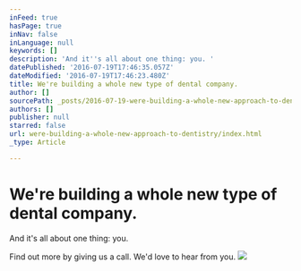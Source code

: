 ```yaml
---
inFeed: true
hasPage: true
inNav: false
inLanguage: null
keywords: []
description: 'And it''s all about one thing: you. '
datePublished: '2016-07-19T17:46:35.057Z'
dateModified: '2016-07-19T17:46:23.480Z'
title: We're building a whole new type of dental company.
author: []
sourcePath: _posts/2016-07-19-were-building-a-whole-new-approach-to-dentistry.md
authors: []
publisher: null
starred: false
url: were-building-a-whole-new-approach-to-dentistry/index.html
_type: Article

---
```

# We're building a whole new type of dental company.

And it's all about one thing: you. 

Find out more by giving us a call. We'd love to hear from you.
![](https://the-grid-user-content.s3-us-west-2.amazonaws.com/9fa8d7bf-8f9b-4f5e-b8cd-1bbc4c0d87f1.jpg)